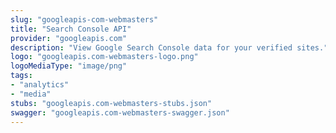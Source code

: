 ```yaml
---
slug: "googleapis-com-webmasters"
title: "Search Console API"
provider: "googleapis.com"
description: "View Google Search Console data for your verified sites."
logo: "googleapis.com-webmasters-logo.png"
logoMediaType: "image/png"
tags:
- "analytics"
- "media"
stubs: "googleapis.com-webmasters-stubs.json"
swagger: "googleapis.com-webmasters-swagger.json"
---
```

